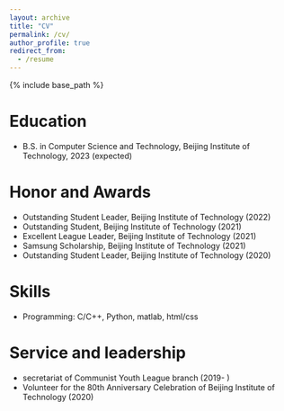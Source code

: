 ```yaml
---
layout: archive
title: "CV"
permalink: /cv/
author_profile: true
redirect_from:
  - /resume
---
```


{% include base_path %}

Education
======

* B.S. in Computer Science and Technology, Beijing Institute of Technology, 2023 (expected) <br>

<!--
* B.S. in GitHub, GitHub University, 2012
* M.S. in Jekyll, GitHub University, 2014
* Ph.D in Version Control Theory, GitHub University, 2018 (expected)
-->

Honor and Awards
======

* Outstanding Student Leader, Beijing Institute of Technology (2022)
* Outstanding Student, Beijing Institute of Technology (2021)
* Excellent League Leader, Beijing Institute of Technology (2021)
* Samsung Scholarship, Beijing Institute of Technology  (2021)
* Outstanding Student Leader, Beijing Institute of Technology (2020)



<!--

Work experience
======

* Summer 2015: Research Assistant
  * Github University
  * Duties included: Tagging issues
  * Supervisor: Professor Git
* Fall 2015: Research Assistant
  * Github University
  * Duties included: Merging pull requests
  * Supervisor: Professor Hub
  -->
  
Skills
======

* Programming: C/C++, Python, matlab, html/css <br>

<!--

* Skill 1

* Skill 2
  * Sub-skill 2.1
  * Sub-skill 2.2
  * Sub-skill 2.3
* Skill 3
-->



<!--

Publications
======
  <ul>{% for post in site.publications %}
    {% include archive-single-cv.html %}
  {% endfor %}</ul>

Talks
======
  <ul>{% for post in site.talks %}
    {% include archive-single-talk-cv.html %}
  {% endfor %}</ul>

Teaching
======
  <ul>{% for post in site.teaching %}
    {% include archive-single-cv.html %}
  {% endfor %}</ul>
-->

Service and leadership
======

* secretariat of Communist Youth League branch (2019- )
* Volunteer for the 80th Anniversary Celebration of Beijing Institute of Technology (2020)

